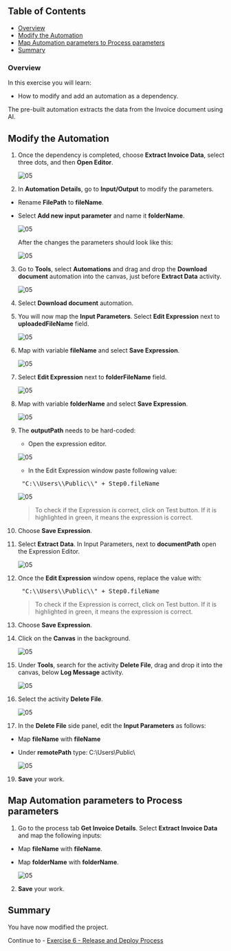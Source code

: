 ## Table of Contents
 - [Overview](#overview)
 - [Modify the Automation](#modifyAutomation)
 - [Map Automation parameters to Process parameters](#mapParameters)
 - [Summary](#summary)

### Overview <a name="overview"></a>

In this exercise you will learn:

- How to modify and add an automation as a dependency.

The pre-built automation extracts the data from the Invoice document using AI.

## Modify the Automation <a name="modifyAutomation"></a>

1. Once the dependency is completed, choose **Extract Invoice Data**, select three dots, and then **Open Editor**.

    ![05](./images/010a.png)

2. In **Automation Details**, go to **Input/Output** to modify the parameters.

- Rename **FilePath** to **fileName**.
- Select **Add new input parameter** and name it **folderName**.

    ![05](./images/016a.png)

    After the changes the parameters should look like this:

    ![05](./images/017.png)

3. Go to **Tools**, select **Automations** and drag and drop the **Download document** automation into the canvas, just before **Extract Data** activity.

    ![05](./images/018.png)

4. Select **Download document** automation.

5. You will now map the **Input Parameters**. Select **Edit Expression** next to **uploadedFileName** field.

    ![05](./images/019.png)

6. Map with variable **fileName** and select **Save Expression**.

    ![05](./images/098.png)

7. Select **Edit Expression** next to **folderFileName** field.

    ![05](./images/097.png)

8. Map with variable **folderName** and select **Save Expression**.

    ![05](./images/099.png)

9. The **outputPath** needs to be hard-coded:

    - Open the expression editor.

    ![05](./images/080.png)

    - In the Edit Expression window paste following value:

    <pre> "C:\\Users\\Public\\" + Step0.fileName </pre>

    ![05](./images/081.png)

    > To check if the Expression is correct, click on Test button. If it is highlighted in green, it means the expression is correct.

10. Choose **Save Expression**.

11. Select **Extract Data**. In Input Parameters, next to **documentPath** open the Expression Editor.

    ![05](./images/082.png)

12. Once the **Edit Expression** window opens, replace the value with:

    <pre> "C:\\Users\\Public\\" + Step0.fileName </pre>

    > To check if the Expression is correct, click on Test button. If it is highlighted in green, it means the expression is correct.

13. Choose **Save Expression**.

14. Click on the **Canvas** in the background.

    ![05](./images/021.png)

16. Under **Tools**, search for the activity **Delete File**, drag and drop it into the canvas, below **Log Message** activity.

    ![05](./images/022.png)

17. Select the activity **Delete File**.

    ![05](./images/095.png)

18. In the **Delete File** side panel, edit the **Input Parameters** as follows:
- Map **fileName** with **fileName**
- Under **remotePath** type: C:\Users\Public\

    ![05](./images/023a.png)

19. **Save** your work.

## Map Automation parameters to Process parameters <a name="mapParameters"></a>

1. Go to the process tab **Get Invoice Details**. Select **Extract Invoice Data** and map the following inputs:

- Map **fileName** with **fileName**.
- Map **folderName** with **folderName**.

    ![05](./images/024.png)

2. **Save** your work.

## Summary <a name="summary"></a>

You have now modified the project.

Continue to - [Exercise 6 - Release and Deploy Process](../6_ReleaseDeployProcess/Readme.md)
